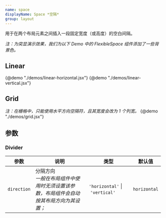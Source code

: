 ```yaml
---
name: space
displayName: Space *空隔*
group: layout
---
```


用于在两个布局元素之间插入一段固定宽度（或高度）的空白间隔。

_注：为突显演示效果，我们为以下 Demo 中的 FlexibleSpace 组件添加了一些背景色。_

## Linear

{@demo "./demos/linear-horizontal.jsx"}
{@demo "./demos/linear-vertical.jsx"}

## Grid

_注：在栅格中，只能使用水平方向空隔符，且其宽度会改为 1 个列宽。_
{@demo "./demos/grid.jsx"}

## 参数

### Divider

| 参数        | 说明                                                                                     | 类型                                         | 默认值       |
| ----------- | ---------------------------------------------------------------------------------------- | -------------------------------------------- | ------------ |
| `direction` | 分隔方向<br>_一般在布局组件中使用时无须设置该参数，布局组件会自动按其布局方向为其设置；_ | `'horizontal'`&nbsp;&#124;&nbsp;`'vertical'` | `horizontal` |
